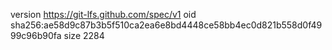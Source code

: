 version https://git-lfs.github.com/spec/v1
oid sha256:ae58d9c87b3b5f510ca2ea6e8bd4448ce58bb4ec0d821b558d0f4999c96b90fa
size 2284

